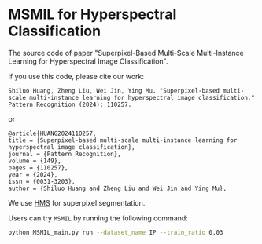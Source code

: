# MSMIL for Hyperspectral Classification
The source code of paper "Superpixel-Based Multi-Scale Multi-Instance Learning for Hyperspectral Image Classification".

If you use this code, please cite our work:
```
Shiluo Huang, Zheng Liu, Wei Jin, Ying Mu. "Superpixel-based multi-scale multi-instance learning for hyperspectral image classification." Pattern Recognition (2024): 110257.
```
or
```
@article{HUANG2024110257,
title = {Superpixel-based multi-scale multi-instance learning for hyperspectral image classification},
journal = {Pattern Recognition},
volume = {149},
pages = {110257},
year = {2024},
issn = {0031-3203},
author = {Shiluo Huang and Zheng Liu and Wei Jin and Ying Mu},
```

We use [HMS](https://github.com/psellcam/Superpixel-Contracted-Graph-Based-Learning-for-Hyperspectral-Image-Classification) for superpixel segmentation.

Users can try `MSMIL` by running the following command:
```bash
python MSMIL_main.py run --dataset_name IP --train_ratio 0.03
```
